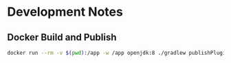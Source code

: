 # Development Notes

## Docker Build and Publish

```bash
docker run --rm -v $(pwd):/app -w /app openjdk:8 ./gradlew publishPlugins -Pgradle.publish.key=your_key -Pgradle.publish.secret=your_secret
```
